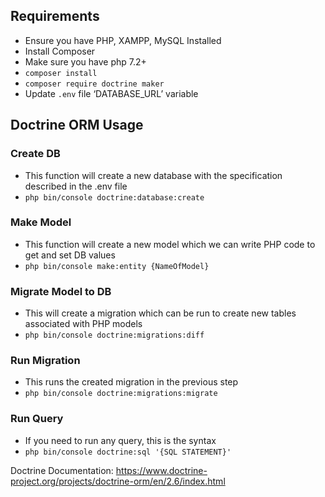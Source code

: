 ## Requirements
- Ensure you have PHP, XAMPP, MySQL Installed
- Install Composer
- Make sure you have php 7.2+
- `composer install`
- `composer require doctrine maker`
- Update `.env` file ‘DATABASE_URL’ variable

## Doctrine ORM Usage

### Create DB
- This function will create a new database with the specification described in the .env file
- `php bin/console doctrine:database:create`

### Make Model
- This function will create a new model which we can write PHP code to get and set DB values
- `php bin/console make:entity {NameOfModel}`

### Migrate Model to DB
- This will create a migration which can be run to create new tables associated with PHP models
- `php bin/console doctrine:migrations:diff`

### Run Migration
- This runs the created migration in the previous step
- `php bin/console doctrine:migrations:migrate`

### Run Query
- If you need to run any query, this is the syntax
- `php bin/console doctrine:sql '{SQL STATEMENT}'`



Doctrine Documentation: https://www.doctrine-project.org/projects/doctrine-orm/en/2.6/index.html
